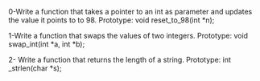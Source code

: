 0-Write a function that takes a pointer to an int as parameter and updates the value it points to to 98.
    Prototype: void reset_to_98(int *n);

1-Write a function that swaps the values of two integers.
    Prototype: void swap_int(int *a, int *b);

2- Write a function that returns the length of a string.
    Prototype: int _strlen(char *s);


